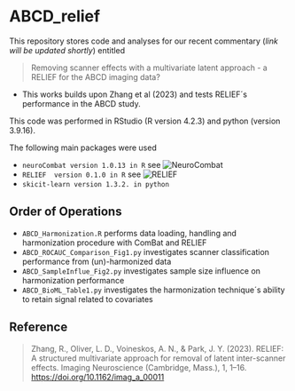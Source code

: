 # ABCD_relief

This repository stores code and analyses for our recent commentary (*link will be updated shortly*) entitled 

> Removing scanner effects with a multivariate latent approach - a RELIEF for the ABCD imaging data? 

* This works builds upon Zhang et al (2023) and tests RELIEF´s performance in the ABCD study. 


This code was performed in RStudio (R version 4.2.3) and python (version 3.9.16). 

The following main packages were used
- `neuroCombat version 1.0.13 in R` see ![NeuroCombat](https://github.com/Jfortin1/neuroCombat_Rpackage)
- `RELIEF  version 0.1.0 in R` see ![RELIEF](https://github.com/junjypark/RELIEF)
- `skicit-learn version 1.3.2. in python`


## Order of Operations

- `ABCD_Harmonization.R` performs data loading, handling and harmonization procedure with ComBat and RELIEF
- `ABCD_ROCAUC_Comparison_Fig1.py` investigates scanner classification performance from (un)-harmonized data 
- `ABCD_SampleInflue_Fig2.py` investigates sample size influence on harmonization performance
- `ABCD_BioML_Table1.py` investigates the harmonization technique´s ability to retain signal related to covariates



## Reference 

> Zhang, R., Oliver, L. D., Voineskos, A. N., & Park, J. Y. (2023). RELIEF: A structured multivariate approach for removal of latent inter-scanner effects. Imaging Neuroscience (Cambridge, Mass.), 1, 1–16. https://doi.org/10.1162/imag_a_00011
